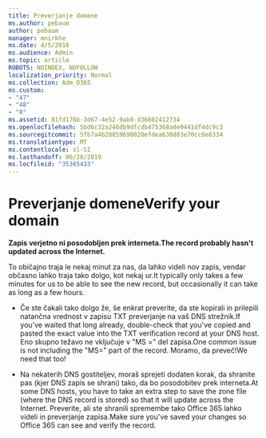 ```yaml
---
title: Preverjanje domene
ms.author: pebaum
author: pebaum
manager: mnirkhe
ms.date: 4/5/2018
ms.audience: Admin
ms.topic: article
ROBOTS: NOINDEX, NOFOLLOW
localization_priority: Normal
ms.collection: Adm_O365
ms.custom:
- "47"
- "48"
- "8"
ms.assetid: 81fd176b-3d67-4e52-9ab8-d36602412734
ms.openlocfilehash: 5bd6c32a246db9dfcdb475368ade0441df4dc9c3
ms.sourcegitcommit: 5fb7a4b28859690020efdea630d03e70cc0e6334
ms.translationtype: MT
ms.contentlocale: sl-SI
ms.lasthandoff: 06/28/2019
ms.locfileid: "35365433"
---
```

# <a name="verify-your-domain"></a><span data-ttu-id="2ae16-102">Preverjanje domene</span><span class="sxs-lookup"><span data-stu-id="2ae16-102">Verify your domain</span></span>

 <span data-ttu-id="2ae16-103">**Zapis verjetno ni posodobljen prek interneta.**</span><span class="sxs-lookup"><span data-stu-id="2ae16-103">**The record probably hasn't updated across the Internet.**</span></span>
  
<span data-ttu-id="2ae16-104">To običajno traja le nekaj minut za nas, da lahko videli nov zapis, vendar občasno lahko traja tako dolgo, kot nekaj ur.</span><span class="sxs-lookup"><span data-stu-id="2ae16-104">It typically only takes a few minutes for us to be able to see the new record, but occasionally it can take as long as a few hours.</span></span> 
  
- <span data-ttu-id="2ae16-105">Če ste čakali tako dolgo že, še enkrat preverite, da ste kopirali in prilepili natančna vrednost v zapisu TXT preverjanje na vaš DNS strežnik.</span><span class="sxs-lookup"><span data-stu-id="2ae16-105">If you've waited that long already, double-check that you've copied and pasted the exact value into the TXT verification record at your DNS host.</span></span> <span data-ttu-id="2ae16-106">Eno skupno težavo ne vključuje v "MS =" del zapisa.</span><span class="sxs-lookup"><span data-stu-id="2ae16-106">One common issue is not including the "MS=" part of the record.</span></span> <span data-ttu-id="2ae16-107">Moramo, da preveč!</span><span class="sxs-lookup"><span data-stu-id="2ae16-107">We need that too!</span></span>

- <span data-ttu-id="2ae16-108">Na nekaterih DNS gostiteljev, moraš sprejeti dodaten korak, da shranite pas (kjer DNS zapis se shrani) tako, da bo posodobitev prek interneta.</span><span class="sxs-lookup"><span data-stu-id="2ae16-108">At some DNS hosts, you have to take an extra step to save the zone file (where the DNS record is stored) so that it will update across the Internet.</span></span> <span data-ttu-id="2ae16-109">Preverite, ali ste shranili spremembe tako Office 365 lahko videli in preverjanje zapisa.</span><span class="sxs-lookup"><span data-stu-id="2ae16-109">Make sure you've saved your changes so Office 365 can see and verify the record.</span></span>
